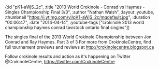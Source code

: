 {:id "pK1-aWjS_2c",
 :title
 "2013 World Crokinole - Conrad vs Haymes - Singles Championship Final 3/3",
 :author "Nathan Walsh",
 :layout :youtube,
 :thumbnail "https://i.ytimg.com/vi/pK1-aWjS_2c/mqdefault.jpg",
 :duration "00:06:47",
 :date "2014-04-14",
 :youtube-tags
 ["crokinole 2013 world championship haymes conrad tavistock ontario final singles"]}


The singles final of the 2013 World Crokinole Championship between Jon Conrad and Ray Haymes. Part 3 of 3 For more from CrokinoleCentre, find full tournament previews and reviews at http://crokinolecentre.blogspot.ca

Follow crokinole results and action as it's happening on Twitter @CrokinoleCentre, https://twitter.com/CrokinoleCentre
